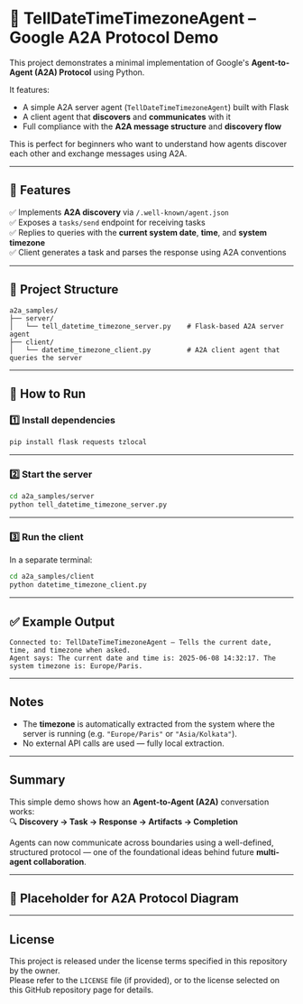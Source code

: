 # 📍 TellDateTimeTimezoneAgent – Google A2A Protocol Demo

This project demonstrates a minimal implementation of Google's **Agent-to-Agent (A2A) Protocol** using Python.

It features:

- A simple A2A server agent (`TellDateTimeTimezoneAgent`) built with Flask  
- A client agent that **discovers** and **communicates** with it  
- Full compliance with the **A2A message structure** and **discovery flow**  

This is perfect for beginners who want to understand how agents discover each other and exchange messages using A2A.

---

## 🚀 Features

✅ Implements **A2A discovery** via `/.well-known/agent.json`  
✅ Exposes a `tasks/send` endpoint for receiving tasks  
✅ Replies to queries with the **current system date**, **time**, and **system timezone**  
✅ Client generates a task and parses the response using A2A conventions  

---

## 📂 Project Structure

```plaintext
a2a_samples/
├── server/
│   └── tell_datetime_timezone_server.py    # Flask-based A2A server agent
├── client/
│   └── datetime_timezone_client.py         # A2A client agent that queries the server
```

---

## 🧪 How to Run

### 1️⃣ Install dependencies

```bash
pip install flask requests tzlocal
```

---

### 2️⃣ Start the server

```bash
cd a2a_samples/server
python tell_datetime_timezone_server.py
```

---

### 3️⃣ Run the client

In a separate terminal:

```bash
cd a2a_samples/client
python datetime_timezone_client.py
```

---

## ✅ Example Output

```plaintext
Connected to: TellDateTimeTimezoneAgent – Tells the current date, time, and timezone when asked.
Agent says: The current date and time is: 2025-06-08 14:32:17. The system timezone is: Europe/Paris.
```

---

## Notes

- The **timezone** is automatically extracted from the system where the server is running (e.g. `"Europe/Paris"` or `"Asia/Kolkata"`).  
- No external API calls are used — fully local extraction.

---

## Summary

This simple demo shows how an **Agent-to-Agent (A2A)** conversation works:  
🔍 **Discovery → Task → Response → Artifacts → Completion**

Agents can now communicate across boundaries using a well-defined, structured protocol — one of the foundational ideas behind future **multi-agent collaboration**.

---

## 📌 Placeholder for A2A Protocol Diagram

<!-- You can add a diagram here illustrating:
     - A2A Client → Discovery → Agent Card
     - Client → Task Send → Server
     - Server → Response → Client
-->

---

## License

This project is released under the license terms specified in this repository by the owner.  
Please refer to the `LICENSE` file (if provided), or to the license selected on this GitHub repository page for details.
